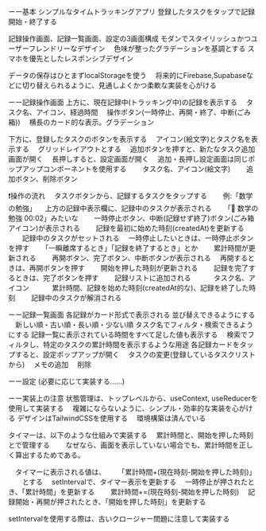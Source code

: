 ーー基本
シンプルなタイムトラッキングアプリ
登録したタスクをタップで記録開始・終了する


記録操作画面、記録一覧画面、設定の3画面構成
モダンでスタイリッシュかつユーザーフレンドリーなデザイン
　色味が整ったグラデーションを基調とする
スマホを優先としたレスポンシブデザイン

データの保存はひとまずlocalStorageを使う
　将来的にFirebase,Supabaseなどに切り替えられるように、見通しよくかつ柔軟な実装を心がける

ーー記録操作画面
上方に、現在記録中(トラッキング中)の記録を表示する
　タスク名、アイコン、経過時間
　操作ボタン(一時停止、再開・終了、中断(ごみ箱))
　横長のカード的な表示。グラデーション

下方に、登録したタスクのボタンを表示する
　アイコン(絵文字)とタスク名を表示する
　グリッドレイアウトとする
　追加ボタンを押すと、新たなタスク追加画面が開く
　長押しすると、設定画面が開く
　追加・長押し設定画面は同じポップアップコンポーネントを使用する
　　タスク名、アイコン(絵文字)
　　追加ボタン、削除ボタン

❗️操作の流れ
　タスクボタンから、記録するタスクをタップする
　　例:「数学の勉強」
　上方の記録中表示欄に、記録中のタスクが表示される
　　「🧮 数学の勉強 00:02」みたいな
　　一時停止ボタン、中断(記録せず終了)ボタン(ごみ箱アイコン)が表示される
　　記録を最初に始めた時刻(createdAt)を更新する
　　記録中のタスクがセットされる
　一時停止したいときは、一時停止ボタンを押す
　　「一瞬離席するとき」「記録を終了するとき」とか
　　累計時間が更新される
　　再開ボタン、完了ボタン、中断ボタンが表示される
　再開するときは、再開ボタンを押す
　　開始を押した時刻が更新される　
　記録を完了するときは、完了ボタンを押す
　　記録リストに追加される
　　　タスク名、アイコン
　　　累計時間、記録を始めた時刻(createdAt的な)、記録を終了した時刻
　　記録中のタスクが解消される

ーー記録一覧画面
各記録がカード形式で表示される
並び替えできるようにする
　新しい順・古い順・長い順・少ない順
タスク名でフィルタ・検索できるようにする
記録一覧に表示されている時間をすべて足した値も表示する
　検索でフィルタし、特定のタスクの累計時間を表示するような用途
各記録カードをタップすると、設定ポップアップが開く
　タスクの変更(登録しているタスクリストから)
　メモの追加
　削除

ーー設定
(必要に応じて実装する……)

ーー実装上の注意
状態管理は、トップレベルから、useContext, useReducerを使用して実装する
　複雑にならないように、シンプル・効率的な実装を心がける
デザインはTailwindCSSを使用する
　環境構築は済んでいる

タイマーは、以下のような仕組みで実装する
　累計時間と、開始を押した時刻とで管理する
　　なぜなら、画面を表示していない場合でも、累計時間を正しく算出するためである。

　タイマーに表示される値は、
　　「累計時間+(現在時刻-開始を押した時刻)」
　　とする
　setIntervalで、タイマー表示を更新する
　一時停止が押されたとき、「累計時間」を更新する
　　累計時間+=(現在時刻-開始を押した時刻)
　記録開始・再開が押されたとき、「開始を押した時刻」を更新する

setIntervalを使用する際は、古いクロージャー問題に注意して実装する